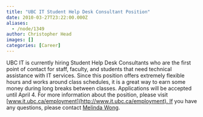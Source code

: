 ```yaml
---
title: "UBC IT Student Help Desk Consultant Position"
date: 2010-03-27T23:22:00.000Z
aliases:
  - /node/1349
author: Christopher Head
images: []
categories: [Career]
---
```


UBC IT is currently hiring Student Help Desk Consultants who are the first point of contact for staff, faculty, and students that need technical assistance with IT services. Since this position offers extremely flexible hours and works around class schedules, it is a great way to earn some money during long breaks between classes. Applications will be accepted until April 4. For more information about the position, please visit [www.it.ubc.ca/employment](http://www.it.ubc.ca/employment). If you have any questions, please contact [Melinda Wong](/cdn-cgi/l/email-protection#8fe2eae3e6e1ebeea1f8e0e1e8cffaedeca1ecee).
